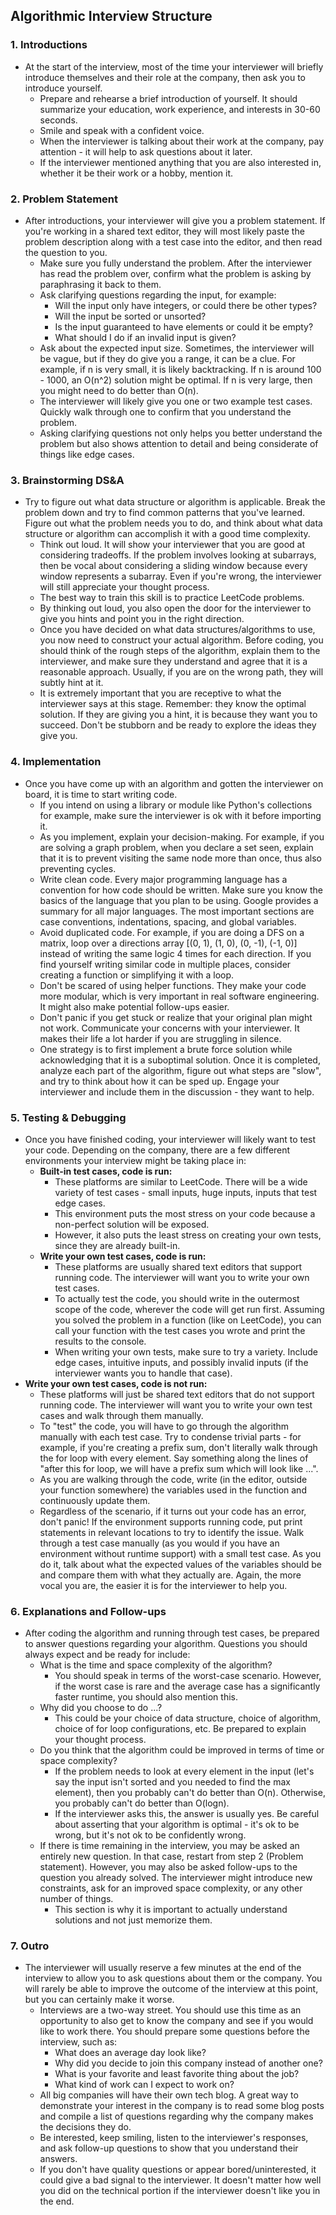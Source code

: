 ## Algorithmic Interview Structure

### 1. Introductions
- At the start of the interview, most of the time your interviewer will briefly introduce themselves and their role at the company, then ask you to introduce yourself.
  - Prepare and rehearse a brief introduction of yourself. It should summarize your education, work experience, and interests in 30-60 seconds.
  - Smile and speak with a confident voice.
  - When the interviewer is talking about their work at the company, pay attention - it will help to ask questions about it later.
  - If the interviewer mentioned anything that you are also interested in, whether it be their work or a hobby, mention it.

### 2. Problem Statement
- After introductions, your interviewer will give you a problem statement. If you're working in a shared text editor, they will most likely paste the problem description along with a test case into the editor, and then read the question to you.
  - Make sure you fully understand the problem. After the interviewer has read the problem over, confirm what the problem is asking by paraphrasing it back to them.
  - Ask clarifying questions regarding the input, for example:
    - Will the input only have integers, or could there be other types?
    - Will the input be sorted or unsorted?
    - Is the input guaranteed to have elements or could it be empty?
    - What should I do if an invalid input is given?
  - Ask about the expected input size. Sometimes, the interviewer will be vague, but if they do give you a range, it can be a clue. For example, if n is very small, it is likely backtracking. If n is around 100 - 1000, an O(n^2) solution might be optimal. If n is very large, then you might need to do better than O(n).
  - The interviewer will likely give you one or two example test cases. Quickly walk through one to confirm that you understand the problem.
  - Asking clarifying questions not only helps you better understand the problem but also shows attention to detail and being considerate of things like edge cases.

### 3. Brainstorming DS&A
- Try to figure out what data structure or algorithm is applicable. Break the problem down and try to find common patterns that you've learned. Figure out what the problem needs you to do, and think about what data structure or algorithm can accomplish it with a good time complexity.
  - Think out loud. It will show your interviewer that you are good at considering tradeoffs. If the problem involves looking at subarrays, then be vocal about considering a sliding window because every window represents a subarray. Even if you're wrong, the interviewer will still appreciate your thought process.
  - The best way to train this skill is to practice LeetCode problems.
  - By thinking out loud, you also open the door for the interviewer to give you hints and point you in the right direction.
  - Once you have decided on what data structures/algorithms to use, you now need to construct your actual algorithm. Before coding, you should think of the rough steps of the algorithm, explain them to the interviewer, and make sure they understand and agree that it is a reasonable approach. Usually, if you are on the wrong path, they will subtly hint at it.
  - It is extremely important that you are receptive to what the interviewer says at this stage. Remember: they know the optimal solution. If they are giving you a hint, it is because they want you to succeed. Don't be stubborn and be ready to explore the ideas they give you.

### 4. Implementation
- Once you have come up with an algorithm and gotten the interviewer on board, it is time to start writing code.
  - If you intend on using a library or module like Python's collections for example, make sure the interviewer is ok with it before importing it.
  - As you implement, explain your decision-making. For example, if you are solving a graph problem, when you declare a set seen, explain that it is to prevent visiting the same node more than once, thus also preventing cycles.
  - Write clean code. Every major programming language has a convention for how code should be written. Make sure you know the basics of the language that you plan to be using. Google provides a summary for all major languages. The most important sections are case conventions, indentations, spacing, and global variables.
  - Avoid duplicated code. For example, if you are doing a DFS on a matrix, loop over a directions array [(0, 1), (1, 0), (0, -1), (-1, 0)] instead of writing the same logic 4 times for each direction. If you find yourself writing similar code in multiple places, consider creating a function or simplifying it with a loop.
  - Don't be scared of using helper functions. They make your code more modular, which is very important in real software engineering. It might also make potential follow-ups easier.
  - Don't panic if you get stuck or realize that your original plan might not work. Communicate your concerns with your interviewer. It makes their life a lot harder if you are struggling in silence.
  - One strategy is to first implement a brute force solution while acknowledging that it is a suboptimal solution. Once it is completed, analyze each part of the algorithm, figure out what steps are "slow", and try to think about how it can be sped up. Engage your interviewer and include them in the discussion - they want to help.

### 5. Testing & Debugging
- Once you have finished coding, your interviewer will likely want to test your code. Depending on the company, there are a few different environments your interview might be taking place in:
  - **Built-in test cases, code is run:**
    - These platforms are similar to LeetCode. There will be a wide variety of test cases - small inputs, huge inputs, inputs that test edge cases.
    - This environment puts the most stress on your code because a non-perfect solution will be exposed.
    - However, it also puts the least stress on creating your own tests, since they are already built-in.
  - **Write your own test cases, code is run:**
    - These platforms are usually shared text editors that support running code. The interviewer will want you to write your own test cases.
    - To actually test the code, you should write in the outermost scope of the code, wherever the code will get run first. Assuming you solved the problem in a function (like on LeetCode), you can call your function with the test cases you wrote and print the results to the console.
    - When writing your own tests, make sure to try a variety. Include edge cases, intuitive inputs, and possibly invalid inputs (if the interviewer wants you to handle that case).
- **Write your own test cases, code is not run:**
    - These platforms will just be shared text editors that do not support running code. The interviewer will want you to write your own test cases and walk through them manually.
    - To "test" the code, you will have to go through the algorithm manually with each test case. Try to condense trivial parts - for example, if you're creating a prefix sum, don't literally walk through the for loop with every element.
      Say something along the lines of "after this for loop, we will have a prefix sum which will look like ...".
    - As you are walking through the code, write (in the editor, outside your function somewhere) the variables used in the function and continuously update them.
    - Regardless of the scenario, if it turns out your code has an error, don't panic! If the environment supports running code, put print statements in relevant locations to try to identify the issue. Walk through a test case manually (as you would if you have an environment without runtime support) with a small test case. As you do it, talk about what the expected values of the variables should be and compare them with what they actually are. Again, the more vocal you are, the easier it is for the interviewer to help you.

### 6. Explanations and Follow-ups
- After coding the algorithm and running through test cases, be prepared to answer questions regarding your algorithm. Questions you should always expect and be ready for include:
  - What is the time and space complexity of the algorithm?
    - You should speak in terms of the worst-case scenario. However, if the worst case is rare and the average case has a significantly faster runtime, you should also mention this.
  - Why did you choose to do ...?
    - This could be your choice of data structure, choice of algorithm, choice of for loop configurations, etc. Be prepared to explain your thought process.
  - Do you think that the algorithm could be improved in terms of time or space complexity?
    - If the problem needs to look at every element in the input (let's say the input isn't sorted and you needed to find the max element), then you probably can't do better than O(n). Otherwise, you probably can't do better than O(logn).
    - If the interviewer asks this, the answer is usually yes. Be careful about asserting that your algorithm is optimal - it's ok to be wrong, but it's not ok to be confidently wrong.
  - If there is time remaining in the interview, you may be asked an entirely new question. In that case, restart from step 2 (Problem statement). However, you may also be asked follow-ups to the question you already solved. The interviewer might introduce new constraints, ask for an improved space complexity, or any other number of things.
    - This section is why it is important to actually understand solutions and not just memorize them.

### 7. Outro
- The interviewer will usually reserve a few minutes at the end of the interview to allow you to ask questions about them or the company. You will rarely be able to improve the outcome of the interview at this point, but you can certainly make it worse.
  - Interviews are a two-way street. You should use this time as an opportunity to also get to know the company and see if you would like to work there. You should prepare some questions before the interview, such as:
    - What does an average day look like?
    - Why did you decide to join this company instead of another one?
    - What is your favorite and least favorite thing about the job?
    - What kind of work can I expect to work on?
  - All big companies will have their own tech blog. A great way to demonstrate your interest in the company is to read some blog posts and compile a list of questions regarding why the company makes the decisions they do.
  - Be interested, keep smiling, listen to the interviewer's responses, and ask follow-up questions to show that you understand their answers.
  - If you don't have quality questions or appear bored/uninterested, it could give a bad signal to the interviewer. It doesn't matter how well you did on the technical portion if the interviewer doesn't like you in the end.